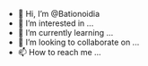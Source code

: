 - 👋 Hi, I’m @Bationoidia
- 👀 I’m interested in ...
- 🌱 I’m currently learning ...
- 💞️ I’m looking to collaborate on ...
- 📫 How to reach me ...

<!---
Bationoidia/Bationoidia is a ✨ special ✨ repository because its `README.md` (this file) appears on your GitHub profile.
You can click the Preview link to take a look at your changes.
--->
